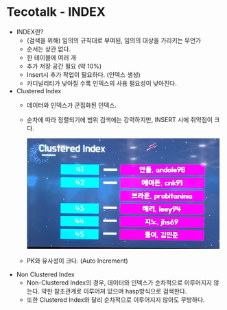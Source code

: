 # Tecotalk - INDEX

- INDEX란?
    - (검색을 위해) 임의의 규칙대로 부여된, 임의의 대상을 가리키는 무언가
    - 순서는 상관 없다.
    - 한 테이블에 여러 개
    - 추가 저장 공간 필요 (약 10%)
    - Insert시 추가 작업이 필요하다. (인덱스 생성)
    - 카디널리티가 낮아질 수록 인덱스의 사용 필요성이 낮아진다.
- Clustered Index
    - 데이터와 인덱스가 군집화된 인덱스.
    - 순차에 따라 정렬되기에 범위 검색에는 강력하지만, INSERT 시에 취약점이 크다.
        
        ![Untitled](Tecotalk%20-%20INDEX%2083d6723056944c66a98a810ba76980c2/Untitled.png)
        
    - PK와 유사성이 크다. (Auto Increment)
- Non Clustered Index
    - Non-Clustered Index의 경우, 데이터와 인덱스가 순차적으로 이루어지지 않는다. 약한 참조관계로 이루어져 있으며 hasp방식으로 검색한다.
    - 또한 Clustered Index와 달리 순차적으로 이루어지지 않아도 무방하다.